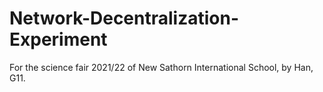 # Network-Decentralization-Experiment
For the science fair 2021/22 of New Sathorn International School, by Han, G11.
